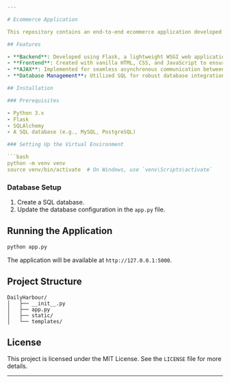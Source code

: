 ```yaml
---

# Ecommerce Application

This repository contains an end-to-end ecommerce application developed using Python and Flask for the backend, and vanilla HTML, CSS, and JavaScript for the frontend. The application focuses on robust DBMS and SQL integration, ensuring a high-performing and scalable database through the use of transaction control principles.

## Features

- **Backend**: Developed using Flask, a lightweight WSGI web application framework in Python.
- **Frontend**: Created with vanilla HTML, CSS, and JavaScript to ensure a responsive and user-friendly interface.
- **AJAX**: Implemented for seamless asynchronous communication between the frontend and backend.
- **Database Management**: Utilized SQL for robust database integration, with a focus on query optimization and transaction control to maintain performance and scalability.

## Installation

### Prerequisites

- Python 3.x
- Flask
- SQLAlchemy
- A SQL database (e.g., MySQL, PostgreSQL)

### Setting Up the Virtual Environment

```bash
python -m venv venv
source venv/bin/activate  # On Windows, use `venv\Scripts\activate`
```

### Database Setup

1. Create a SQL database.
2. Update the database configuration in the `app.py` file.

## Running the Application

```bash
python app.py
```

The application will be available at `http://127.0.0.1:5000`.

## Project Structure

```
DailyHarbour/
│   ├── __init__.py
│   ├── app.py
│   ├── static/
│   └── templates/
```

## License

This project is licensed under the MIT License. See the `LICENSE` file for more details.

---
```

